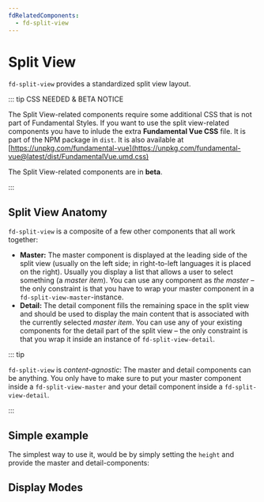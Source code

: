 ```yaml
---
fdRelatedComponents:
  - fd-split-view
---
```


# Split View
`fd-split-view` provides a standardized split view layout.

::: tip CSS NEEDED & BETA NOTICE

The Split View-related components require some additional CSS that is not part of Fundamental Styles. If you want to use the split view-related components you have to inlude the extra **Fundamental Vue CSS** file. It is part of the NPM package in `dist`. It is also available at [https://unpkg.com/fundamental-vue](https://unpkg.com/fundamental-vue@latest/dist/FundamentalVue.umd.css)

The Split View-related components are in **beta**.

:::

## Split View Anatomy
`fd-split-view` is a composite of a few other components that all work together:

- **Master:** The master component is displayed at the leading side of the split view (usually on the left side; in right-to-left languages it is placed on the right). Usually you display a list that allows a user to select something (a *master item*). You can use any component as *the master* – the only constraint is that you have to wrap your master component in a `fd-split-view-master`-instance.
- **Detail:** The detail component fills the remaining space in the split view and should be used to display the main content that is associated with the currently selected *master item*. You can use any of your existing components for the detail part of the split view – the only constraint is that you wrap it inside an instance of `fd-split-view-detail`.

::: tip

`fd-split-view` is *content-agnostic*: The master and detail components can be anything. You only have to make sure to put your master component inside a `fd-split-view-master` and your detail component inside a `fd-split-view-detail`.

:::

## Simple example

The simplest way to use it, would be by simply setting the `height` and provide the master and detail-components:

<d-example name="default">
</d-example>

## Display Modes

<d-example name="display-modes">
</d-example>
